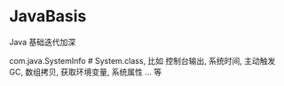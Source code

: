 # JavaBasis

Java 基础迭代加深

com.java.SystemInfo  # System.class, 比如 控制台输出, 系统时间, 主动触发 GC, 数组拷贝, 获取环境变量, 系统属性 ... 等

